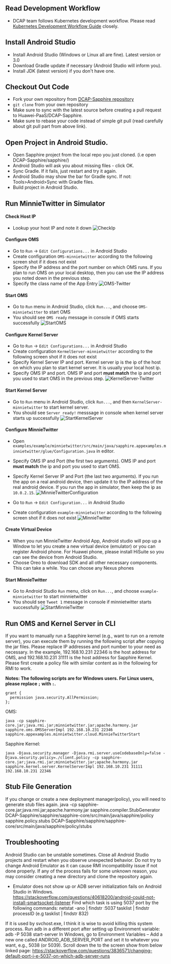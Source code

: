 ## Read Development Workflow
* DCAP team follows Kubernetes development workflow. Please read [Kubernetes Development Workflow Guide](https://github.com/kubernetes/community/blob/master/contributors/guide/github-workflow.md) closely.

## Install Android Studio
* Install Android Studio (Windows or Linux all are fine). Latest version or 3.0
* Download Gradle update if necessary (Android Studio will inform you).
* Install JDK (latest version) if you don't have one.

## Checkout Out Code
* Fork your own repository from [DCAP-Sapphire repository](https://github.com/Huawei-PaaS/DCAP-Sapphire) 
* `git clone` from your own repository
* Make sure to sync with the latest source before creating a pull request to Huawei-PaaS/DCAP-Sapphire.
* Make sure to rebase your code instead of simple git pull (read carefully about git pull part from above link).

## Open Project in Android Studio.
* Open Sapphire project from the local repo you just cloned. (i.e open DCAP-Sapphire/sapphire/)
* Android Studio will ask you about missing files - click OK.
* Sync Gradle. If it fails, just restart and try it again.
* Android Studio may show the bar for Gradle sync. If not: Tools>Android>Sync with Gradle files.
* Build project in Android Studio.

## Run MinnieTwitter in Simulator

#### Check Host IP
* Lookup your host IP and note it down
![CheckIp](images/CheckIPAddress.png)

#### Configure OMS
* Go to `Run` -> `Edit Configurations...` in Android Studio
* Create configuration `OMS-minnietwitter` according to the following screen shot if it does not exist
* Specify the IP address and the port number on which OMS runs. If you plan to run OMS on your local desktop, then you can use the IP address you noted down in the previous step. 
* Specify the class name of the App Entry
![OMS-Twitter](images/OMS-Twitter.png)

#### Start OMS
* Go to `Run` menu in Android Studio, click `Run...`, and choose `OMS-minnietwitter` to start OMS
* You should see `OMS ready` message in console if OMS starts successfully
![StartOMS](images/StartOMS.png)

#### Configure Kernel Server
* Go to `Run` -> `Edit Configurations...` in Android Studio
* Create configuration `KermelServer-minnietwitter` according to the following screen shot if it does not exist
* Specify Kernel Server IP and port. Kernel server ip is the ip of the host on which you plan to start kernel server. It is usually your local host ip. 
* Specify OMS IP and port. OMS IP and port **must match** the ip and port you used to start OMS in the previous step.
![KernelServer-Twitter](images/KernelServer-Twitter.png)

#### Start Kernel Server
* Go to `Run` menu in Android Studio, click `Run...`, and then `KernelServer-minnietwitter` to start kernel server.
* You should see `Server ready!` messsage in console when kernel server starts up successfully
![StartKernelServer](images/StartKernelServer.png)

#### Configure MinnieTwitter
* Open `examples/example/minnietwitter/src/main/java/sapphire.appexamples.minnietwitter/glue/Configuration.java` in editor.
* Specify OMS IP and Port (the first two arguments). OMS IP and port **must match** the ip and port you used to start OMS.
* Specify Kernel Server IP and Port (the last two arguments). If you run the app on a real android device, then update it to the IP address of the real android device. If you run the app in simulator, then keep the ip as `10.0.2.15`.
![MinnieTwitterConfiguration](images/MinnieTwitterConfiguration.png)

* Go to `Run` -> `Edit Configuration...` in Android Studio
* Create configuration `example-minnietwitter` according to the following screen shot if it does not exist
![MinnieTwitter](images/MinnieTwitter.png)

#### Create Virtual Device
* When you run MinnieTwitter Android App, Android studio will pop up a Window to let you create a new virtual device (emulator) or you can register Android phone. For Huawei phone, please install HiSuite so you can see the device from Android Studio.
* Choose Oreo to download SDK and all other necessary components. This can take a while. You can choose any Nexus phones

#### Start MinnieTwitter
* Go to Android Studio `Run` menu, click on `Run...`, and choose `example-minnietwitter` to start minnietwitter
* You should see `Tweet 1` message in console if minnietwitter starts successfully
![StartMinnieTwitter](images/StartMinnieTwitter.png)


## Run OMS and Kernel Server in CLI
If you want to manually run a Sapphire kernel (e.g., want to run on a remote server), you can execute them by running the following script after copying the jar files. Please replace IP addresses and port number to your need as necessary. In the example, 192.168.10.231 22346 is the host address for OMS, and 192.168.10.231 31111 is the host address for Sapphire Kernel. Please first create a policy file with similar content as in the following for RMI to work.

**Notes: The following scripts are for Windows users. For Linux users, please replace `;` with `:`.**
```
grant {
  permission java.security.AllPermission;
};
```
OMS:
```
java -cp sapphire-core.jar;java.rmi.jar;minnietwitter.jar;apache.harmony.jar sapphire.oms.OMSServerImpl 192.168.10.231 22346 sapphire.appexamples.minnietwitter.cloud.MinnieTwitterStart
```

Sapphire Kernel:
```
java -Djava.security.manager -Djava.rmi.server.useCodebaseOnly=false -Djava.security.policy=./client.policy -cp sapphire-core.jar;java.rmi.jar;minnietwitter.jar;apache.harmony.jar sapphire.kernel.server.KernelServerImpl 192.168.10.231 31111 192.168.10.231 22346
```
## Stub File Generation
If you change or create a new deployment manager(policy), you will need to generate stub files again.
java -cp sapphire-core.jar;java.rmi.jar;apache.harmony.jar sapphire.compiler.StubGenerator DCAP-Sapphire/sapphire/sapphire-core/src/main/java/sapphire/policy sapphire.policy.stubs DCAP-Sapphire/sapphire/sapphire-core/src/main/java/sapphire/policy/stubs

## Troubleshooting
Android Studio can be unstable sometimes. Close all Android Studio projects and restart when you observe unexpected behavior.
Do not try to change Android Emulator as it can cause RMI incompatibility issue if not done properly.
If any of the process fails for some unknown reason, you may consider creating a new directory and clone the repository again.

* Emulator does not show up or ADB server initialization fails on Android Studio in Windows.
https://stackoverflow.com/questions/40618200/android-could-not-install-smartsocket-listener
Find which task is using 5037 port by the following commands:
netstat -ano | findstr :5037
tasklist | findstr processID (e.g tasklist | findstr 832)

If it is used by svchost.exe, I think it is wise to avoid killing this system process.
Run adb in a different port after setting up Environment variable:
adb -P 5038 start-server
In Windows, go to Environment Variables – Add a new one called ANDROID_ADB_SERVER_PORT and set it to whatever you want, e.g., 5038 (or 5039). Scroll down the to the screen show from below linked page:
https://stackoverflow.com/questions/3836571/changing-default-port-i-e-5037-on-which-adb-server-runs


